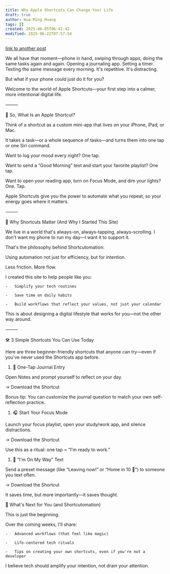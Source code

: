 ```yaml
---
title: Why Apple Shortcuts Can Change Your Life
draft: true
author: Hua-Ming Huang
tags: []
created: 2025-06-05T06:41:42
modified: 2025-06-22T07:57:54
---
```


<!-- TODO -->

[link to another post](./getting-started.md)

We all have that moment—phone in hand, swiping through apps, doing the same tasks again and again. Opening a journaling app. Setting a timer. Texting the same message every morning. It's repetitive. It's distracting.

But what if your phone could just do it for you?

Welcome to the world of Apple Shortcuts—your first step into a calmer, more intentional digital life.

⸻

🍎 So, What Is an Apple Shortcut?

Think of a shortcut as a custom mini-app that lives on your iPhone, iPad, or Mac.

It takes a task—or a whole sequence of tasks—and turns them into one tap or one Siri command.

Want to log your mood every night? One tap.

Want to send a “Good Morning” text and start your favorite playlist? One tap.

Want to open your reading app, turn on Focus Mode, and dim your lights? One. Tap.

Apple Shortcuts give you the power to automate what you repeat, so your energy goes where it matters.

⸻

🧠 Why Shortcuts Matter (And Why I Started This Site)

We live in a world that's always-on, always-tapping, always-scrolling. I don't want my phone to run my day—I want it to support it.

That's the philosophy behind Shortcutomation:

Using automation not just for efficiency, but for intention.

Less friction. More flow.

I created this site to help people like you:

	-	Simplify your tech routines

	-	Save time on daily habits

	-	Build workflows that reflect your values, not just your calendar

This is about designing a digital lifestyle that works for you—not the other way around.

⸻

🛠️ 3 Simple Shortcuts You Can Use Today

Here are three beginner-friendly shortcuts that anyone can try—even if you've never used the Shortcuts app before.

1. 📓 One-Tap Journal Entry

Open Notes and prompt yourself to reflect on your day.

→ Download the Shortcut

Bonus tip: You can customize the journal question to match your own self-reflection practice.

1. 🎧 Start Your Focus Mode

Launch your focus playlist, open your study/work app, and silence distractions.

→ Download the Shortcut

Use this as a ritual: one tap = “I'm ready to work.”

1. 💬 “I'm On My Way” Text

Send a preset message (like “Leaving now!” or “Home in 10 🚗”) to someone you text often.

→ Download the Shortcut

It saves time, but more importantly—it saves thought.

👣 What's Next for You (and Shortcutomation)

This is just the beginning.

Over the coming weeks, I'll share:

	-	Advanced workflows (that feel like magic)

	-	Life-centered tech rituals

	-	Tips on creating your own shortcuts, even if you're not a developer

I believe tech should amplify your intention, not drain your attention.
